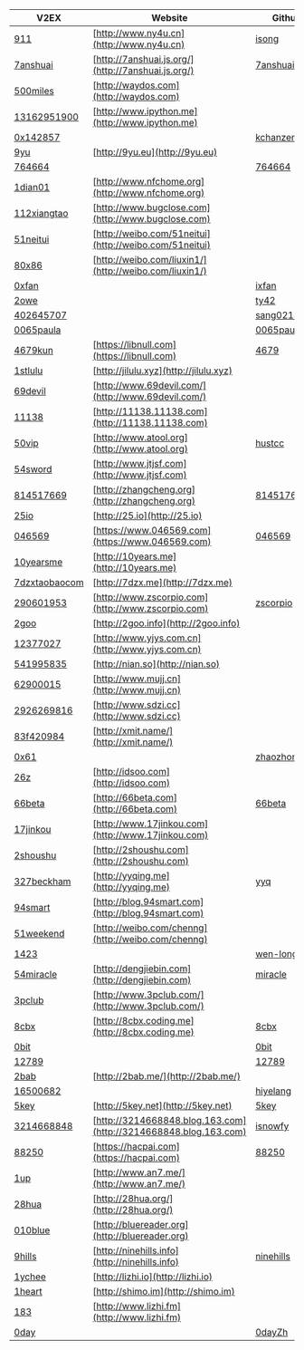 | V2EX | Website | Github |
| --- | --- | --- |
| [911](http://www.v2ex.com/member/911) | [http://www.ny4u.cn](http://www.ny4u.cn) | [isong](https://github.com/isong) |
| [7anshuai](http://www.v2ex.com/member/7anshuai) | [http://7anshuai.js.org/](http://7anshuai.js.org/) | [7anshuai](https://github.com/7anshuai) |
| [500miles](http://www.v2ex.com/member/500miles) | [http://waydos.com](http://waydos.com) | []() |
| [13162951900](http://www.v2ex.com/member/13162951900) | [http://www.ipython.me](http://www.ipython.me) | []() |
| [0x142857](http://www.v2ex.com/member/0x142857) | []() | [kchanzen](https://github.com/kchanzen) |
| [9yu](http://www.v2ex.com/member/9yu) | [http://9yu.eu](http://9yu.eu) | []() |
| [764664](http://www.v2ex.com/member/764664) | []() | [764664](https://github.com/764664) |
| [1dian01](http://www.v2ex.com/member/1dian01) | [http://www.nfchome.org](http://www.nfchome.org) | []() |
| [112xiangtao](http://www.v2ex.com/member/112xiangtao) | [http://www.bugclose.com](http://www.bugclose.com) | []() |
| [51neitui](http://www.v2ex.com/member/51neitui) | [http://weibo.com/51neitui](http://weibo.com/51neitui) | []() |
| [80x86](http://www.v2ex.com/member/80x86) | [http://weibo.com/liuxin1/](http://weibo.com/liuxin1/) | []() |
| [0xfan](http://www.v2ex.com/member/0xfan) | []() | [ixfan](https://github.com/ixfan) |
| [2owe](http://www.v2ex.com/member/2owe) | []() | [ty42](https://github.com/ty42) |
| [402645707](http://www.v2ex.com/member/402645707) | []() | [sang0214](https://github.com/sang0214) |
| [0065paula](http://www.v2ex.com/member/0065paula) | []() | [0065paula](https://github.com/0065paula) |
| [4679kun](http://www.v2ex.com/member/4679kun) | [https://libnull.com](https://libnull.com) | [4679](https://github.com/4679) |
| [1stlulu](http://www.v2ex.com/member/1stlulu) | [http://jilulu.xyz](http://jilulu.xyz) | []() |
| [69devil](http://www.v2ex.com/member/69devil) | [http://www.69devil.com/](http://www.69devil.com/) | []() |
| [11138](http://www.v2ex.com/member/11138) | [http://11138.11138.com](http://11138.11138.com) | []() |
| [50vip](http://www.v2ex.com/member/50vip) | [http://www.atool.org](http://www.atool.org) | [hustcc](https://github.com/hustcc) |
| [54sword](http://www.v2ex.com/member/54sword) | [http://www.jtjsf.com](http://www.jtjsf.com) | []() |
| [814517669](http://www.v2ex.com/member/814517669) | [http://zhangcheng.org](http://zhangcheng.org) | [814517669](https://github.com/814517669) |
| [25io](http://www.v2ex.com/member/25io) | [http://25.io](http://25.io) | []() |
| [046569](http://www.v2ex.com/member/046569) | [https://www.046569.com](https://www.046569.com) | [046569](https://github.com/046569) |
| [10yearsme](http://www.v2ex.com/member/10yearsme) | [http://10years.me](http://10years.me) | []() |
| [7dzxtaobaocom](http://www.v2ex.com/member/7dzxtaobaocom) | [http://7dzx.me](http://7dzx.me) | []() |
| [290601953](http://www.v2ex.com/member/290601953) | [http://www.zscorpio.com](http://www.zscorpio.com) | [zscorpio](https://github.com/zscorpio) |
| [2goo](http://www.v2ex.com/member/2goo) | [http://2goo.info](http://2goo.info) | []() |
| [12377027](http://www.v2ex.com/member/12377027) | [http://www.yjys.com.cn](http://www.yjys.com.cn) | []() |
| [541995835](http://www.v2ex.com/member/541995835) | [http://nian.so](http://nian.so) | []() |
| [62900015](http://www.v2ex.com/member/62900015) | [http://www.mujj.cn](http://www.mujj.cn) | []() |
| [2926269816](http://www.v2ex.com/member/2926269816) | [http://www.sdzi.cc](http://www.sdzi.cc) | []() |
| [83f420984](http://www.v2ex.com/member/83f420984) | [http://xmit.name/](http://xmit.name/) | []() |
| [0x61](http://www.v2ex.com/member/0x61) | []() | [zhaozhongyao](https://github.com/zhaozhongyao) |
| [26z](http://www.v2ex.com/member/26z) | [http://idsoo.com](http://idsoo.com) | []() |
| [66beta](http://www.v2ex.com/member/66beta) | [http://66beta.com](http://66beta.com) | [66beta](https://github.com/66beta) |
| [17jinkou](http://www.v2ex.com/member/17jinkou) | [http://www.17jinkou.com](http://www.17jinkou.com) | []() |
| [2shoushu](http://www.v2ex.com/member/2shoushu) | [http://2shoushu.com](http://2shoushu.com) | []() |
| [327beckham](http://www.v2ex.com/member/327beckham) | [http://yyqing.me](http://yyqing.me) | [yyq](https://github.com/yyq) |
| [94smart](http://www.v2ex.com/member/94smart) | [http://blog.94smart.com](http://blog.94smart.com) | []() |
| [51weekend](http://www.v2ex.com/member/51weekend) | [http://weibo.com/chenng](http://weibo.com/chenng) | []() |
| [1423](http://www.v2ex.com/member/1423) | []() | [wen-long](https://github.com/wen-long) |
| [54miracle](http://www.v2ex.com/member/54miracle) | [http://dengjiebin.com](http://dengjiebin.com) | [miracle](https://github.com/miracle) |
| [3pclub](http://www.v2ex.com/member/3pclub) | [http://www.3pclub.com/](http://www.3pclub.com/) | []() |
| [8cbx](http://www.v2ex.com/member/8cbx) | [http://8cbx.coding.me](http://8cbx.coding.me) | [8cbx](https://github.com/8cbx) |
| [0bit](http://www.v2ex.com/member/0bit) | []() | [0bit](https://github.com/0bit) |
| [12789](http://www.v2ex.com/member/12789) | []() | [12789](https://github.com/12789) |
| [2bab](http://www.v2ex.com/member/2bab) | [http://2bab.me/](http://2bab.me/) | []() |
| [16500682](http://www.v2ex.com/member/16500682) | []() | [hiyelang](https://github.com/hiyelang) |
| [5key](http://www.v2ex.com/member/5key) | [http://5key.net](http://5key.net) | [5key](https://github.com/5key) |
| [3214668848](http://www.v2ex.com/member/3214668848) | [http://3214668848.blog.163.com](http://3214668848.blog.163.com) | [isnowfy](https://github.com/isnowfy) |
| [88250](http://www.v2ex.com/member/88250) | [https://hacpai.com](https://hacpai.com) | [88250](https://github.com/88250) |
| [1up](http://www.v2ex.com/member/1up) | [http://www.an7.me/](http://www.an7.me/) | []() |
| [28hua](http://www.v2ex.com/member/28hua) | [http://28hua.org/](http://28hua.org/) | []() |
| [010blue](http://www.v2ex.com/member/010blue) | [http://bluereader.org](http://bluereader.org) | []() |
| [9hills](http://www.v2ex.com/member/9hills) | [http://ninehills.info](http://ninehills.info) | [ninehills](https://github.com/ninehills) |
| [1ychee](http://www.v2ex.com/member/1ychee) | [http://lizhi.io](http://lizhi.io) | []() |
| [1heart](http://www.v2ex.com/member/1heart) | [http://shimo.im](http://shimo.im) | []() |
| [183](http://www.v2ex.com/member/183) | [http://www.lizhi.fm](http://www.lizhi.fm) | []() |
| [0day](http://www.v2ex.com/member/0day) | []() | [0dayZh](https://github.com/0dayZh) |
